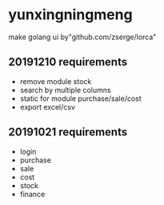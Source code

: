 # yunxingningmeng

make golang ui by"github.com/zserge/lorca"

## 20191210 requirements

- remove module stock
- search by multiple columns
- static for module purchase/sale/cost
- export excel/csv

## 20191021 requirements

- login
- purchase
- sale
- cost
- stock
- finance
